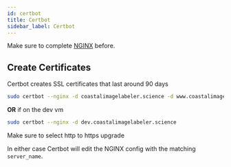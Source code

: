 ```yaml
---
id: certbot
title: Certbot
sidebar_label: Certbot
---
```


Make sure to complete [NGINX](./nginx) before.

## Create Certificates

Certbot creates SSL certificates that last around 90 days

```bash title="Create certs"
sudo certbot --nginx -d coastalimagelabeler.science -d www.coastalimagelabeler.science
```

**OR** if on the dev vm
```bash title="Create certs"
sudo certbot --nginx -d dev.coastalimagelabeler.science
```
Make sure to select http to https upgrade

In either case Certbot will edit the NGINX config with the matching `server_name`.